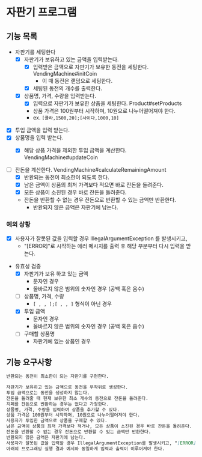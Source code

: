 # 자판기 프로그램
## 기능 목록
- 자판기를 세팅한다
  - [x] 자판기가 보유하고 있는 금액을 입력받는다.
    - [x] 입력받은 금액으로 자판기가 보유한 동전을 세팅한다. VendingMachine#initCoin
      - 이 때 동전은 랜덤으로 세팅한다.
    - [x] 세팅된 동전의 개수를 출력한다.
  - [x] 상품명, 가격, 수량을 입력받는다.
    - [x] 입력으로 자판기가 보유한 상품을 세팅한다. Product#setProducts 
    - 상품 가격은 100원부터 시작하며, 10원으로 나누어떨어져야 한다.
    - ex. `[콜라,1500,20];[사이다,1000,10]`


- [x] 투입 금액을 입력 받는다.
- [x] 상품명을 입력 받는다.
  - [x] 해당 상품 가격을 제외한 투입 금액을 계산한다. VendingMachine#updateCoin


- [ ] 잔돈을 계산한다. VendingMachine#calculateRemainingAmount
  - [x] 반환되는 동전이 최소한이 되도록 한다.
  - [x] 남은 금액이 상품의 최저 가격보다 적으면 바로 잔돈을 돌려준다.
  - [x] 모든 상품이 소진된 경우 바로 잔돈을 돌려준다.
  - 잔돈을 반환할 수 없는 경우 잔돈으로 반환할 수 있는 금액만 반환한다.
    - 반환되지 않은 금액은 자판기에 남는다.


### 예외 상황
- [x] 사용자가 잘못된 값을 입력할 경우 IllegalArgumentException 를 발생시키고, 
  - "[ERROR]"로 시작하는 에러 메시지를 출력 후 해당 부분부터 다시 입력을 받는다.

- 유효성 검증
  - [x] 자판기가 보유 하고 있는 금액
    - 문자인 경우
    - 올바르지 않은 범위의 숫자인 경우 (공백 혹은 음수)
  - [ ] 상품명, 가격, 수량
    - `[ , , ];[ , , ]` 형식이 아닌 경우
  - [x] 투입 금액
    - 문자인 경우
    - 올바르지 않은 범위의 숫자인 경우 (공백 혹은 음수)
  - [ ] 구매할 상품명
    - 자판기에 없는 상품인 경우

## 기능 요구사항
```md
반환되는 동전이 최소한이 되는 자판기를 구현한다.

자판기가 보유하고 있는 금액으로 동전을 무작위로 생성한다.
투입 금액으로는 동전을 생성하지 않는다.
잔돈을 돌려줄 때 현재 보유한 최소 개수의 동전으로 잔돈을 돌려준다.
지폐를 잔돈으로 반환하는 경우는 없다고 가정한다.
상품명, 가격, 수량을 입력하여 상품을 추가할 수 있다.
상품 가격은 100원부터 시작하며, 10원으로 나누어떨어져야 한다.
사용자가 투입한 금액으로 상품을 구매할 수 있다.
남은 금액이 상품의 최저 가격보다 적거나, 모든 상품이 소진된 경우 바로 잔돈을 돌려준다.
잔돈을 반환할 수 없는 경우 잔돈으로 반환할 수 있는 금액만 반환한다.
반환되지 않은 금액은 자판기에 남는다.
사용자가 잘못된 값을 입력할 경우 IllegalArgumentException를 발생시키고, "[ERROR]"로 시작하는 에러 메시지를 출력 후 해당 부분부터 다시 입력을 받는다.
아래의 프로그래밍 실행 결과 예시와 동일하게 입력과 출력이 이루어져야 한다.
```
